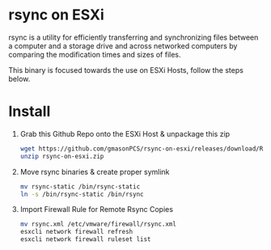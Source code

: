 # rsync on ESXi

rsync is a utility for efficiently transferring and synchronizing files between a computer and a storage drive and across networked computers by comparing the modification times and sizes of files.

This binary is focused towards the use on ESXi Hosts, follow the steps below.

# Install

1. Grab this Github Repo onto the ESXi Host & unpackage this zip
    ```sh
    wget https://github.com/gmasonPCS/rsync-on-esxi/releases/download/Release/rsync-on-esxi.zip -O rsync-on-esxi.zip
    unzip rsync-on-esxi.zip
    ```
2. Move rsync binaries & create proper symlink
    ```sh
    mv rsync-static /bin/rsync-static
    ln -s /bin/rsync-static /bin/rsync
    ```
3. Import Firewall Rule for Remote Rsync Copies
    ```sh
    mv rsync.xml /etc/vmware/firewall/rsync.xml
    esxcli network firewall refresh
    esxcli network firewall ruleset list
    ```
